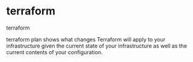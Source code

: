 # terraform
terraform


terraform plan shows what changes Terraform will apply to your infrastructure given the current state of your infrastructure as well as the current contents of your configuration.
